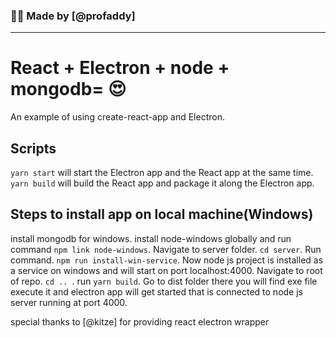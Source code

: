 ### 🙋‍♂️ Made by [@profaddy]

---

# React + Electron + node + mongodb= 😍

An example of using create-react-app and Electron.

## Scripts
```yarn start``` will start the Electron app and the React app at the same time.  
```yarn build``` will build the React app and package it along the Electron app.

## Steps to install app on local machine(Windows)
install mongodb for windows.
install node-windows globally and run command ```npm link node-windows```.
Navigate to server folder.
```cd server```.
Run command.
```npm run install-win-service```.
Now node js project is installed as a service on windows and will start on port localhost:4000.
Navigate to root of repo.
```cd .. ```.
run ```yarn build```.
Go to dist folder there you will find exe file execute it and electron app will get started that is connected to node js server running at port 4000.

special thanks to [@kitze] for providing react electron wrapper
